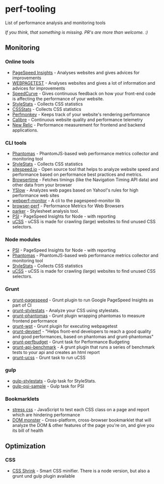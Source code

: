 perf-tooling
============

List of performance analysis and monitoring tools

*If you think, that something is missing. PR's are more than welcome. :)*


## Monitoring

### Online tools
- [PageSpeed Insights](https://developers.google.com/speed/pagespeed/insights/) - Analyses websites and gives advices for improvements
- [WEBPAGETEST](http://www.webpagetest.org/) - Analyses websites and gives a lot of information and advices for improvements
- [SpeedCurve](http://speedcurve.com/) - Gives continuous feedback on how your front-end code is affecting the performance of your website.
- [StyleStats](http://www.stylestats.org/) - Collects CSS statistics
- [CSSStats](http://cssstats.com/#/) - Collects CSS statistics
- [Perfmonkey](http://www.perfmonkey.com/#/home) - Keeps track of your website's rendering performance
- [Calibre](https://calibreapp.com/) - Continuous website quality and performance telemetry
- [New Relic](http://newrelic.com/) - Performance measurement for frontend and backend applications.

### CLI tools
- [Phantomas](https://github.com/macbre/phantomas) - PhantomJS-based web performance metrics collector and monitoring tool
- [StyleStats](https://github.com/t32k/stylestats) - Collects CSS statistics
- [sitespeed.io](http://www.sitespeed.io/) - Open source tool that helps to analyze website speed and performance based on performance best practices and metrics.
- [Browsertime](https://github.com/tobli/browsertime) - Fetches timings (like the Navigation Timing API data) and other data from your browser
- [YSlow](http://yslow.org/command-line-har/) - Analyzes web pages based on Yahoo!'s rules for high performance web sites
- [webperf-monitor](https://github.com/gauntface/webperf-monitor) - A cli to the pagespeed-monitor lib
- [browser-perf](https://github.com/axemclion/browser-perf) - Performance Metrics for Web Browsers
- [parker](https://github.com/katiefenn/parker) - Stylesheet analysis tool.
- [PSI](https://github.com/addyosmani/psi) - PageSpeed Insights for Node - with reporting 
- [uCSS](https://github.com/operasoftware/ucss) - uCSS is made for crawling (large) websites to find unused CSS selectors.

### Node modules
- [PSI](https://github.com/addyosmani/psi) - PageSpeed Insights for Node - with reporting
- [Phantomas](https://github.com/macbre/phantomas) - PhantomJS-based web performance metrics collector and monitoring tool
- [StyleStats](https://github.com/t32k/stylestats) - Collects CSS statistics
- [uCSS](https://github.com/operasoftware/ucss) - uCSS is made for crawling (large) websites to find unused CSS selectors.

### Grunt
- [grunt-pagespeed](https://github.com/jrcryer/grunt-pagespeed) - Grunt plugin to run Google PageSpeed Insights as part of CI
- [grunt-stylestats](https://github.com/tvooo/grunt-stylestats) - Analyze your CSS using stylestats.
- [grunt-phantomas](https://github.com/stefanjudis/grunt-phantomas) - Grunt plugin wrapping phantomas to measure frontend performance
- [grunt-wpt](https://github.com/sideroad/grunt-wpt) - Grunt plugin for executing webpagetest
- [grunt-devperf](https://github.com/gmetais/grunt-devperf) - "Helps front-end developers to reach a good quality and good performances, based on phantomas and grunt-phantomas"
- [grunt-perfbudget](https://github.com/tkadlec/grunt-perfbudget) - Grunt task for Performance Budgeting
- [grunt-api-benchmark](https://github.com/matteofigus/grunt-api-benchmark) - A grunt plugin that runs a series of benchmark tests to your api and creates an html report
- [grunt-ucss](https://github.com/ullmark/grunt-ucss) - Grunt task to run uCSS 

### gulp
- [gulp-stylestats](https://github.com/1000ch/gulp-stylestats) - Gulp task for StyleStats.
- [gulp-psi-sample](https://github.com/addyosmani/psi-gulp-sample/blob/master/gulpfile.js) - Gulp task for PSI

### Bookmarklets
- [stress css](https://github.com/andyedinborough/stress-css) - JavaScript to test each CSS class on a page and report which are hindering performance
- [DOM monster](http://mir.aculo.us/dom-monster/) - Cross-platform, cross-browser bookmarklet that will analyze the DOM & other features of the page you're on, and give you its bill of health


## Optimization

### CSS
- [CSS Shrink](http://cssshrink.com/) - Smart CSS minifier. There is a node version, but also a grunt und gulp plugin available
